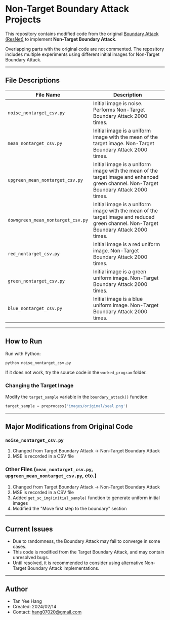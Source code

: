 # Non-Target Boundary Attack Projects

This repository contains modified code from the original [Boundary Attack (ResNet)](https://github.com/greentfrapp/boundary-attack) to implement **Non-Target Boundary Attack**.  

Overlapping parts with the original code are not commented. The repository includes multiple experiments using different initial images for Non-Target Boundary Attack.

---

## File Descriptions

| File Name | Description |
|-----------|-------------|
| `noise_nontarget_csv.py` | Initial image is noise. Performs Non-Target Boundary Attack 2000 times. |
| `mean_nontarget_csv.py` | Initial image is a uniform image with the mean of the target image. Non-Target Boundary Attack 2000 times. |
| `upgreen_mean_nontarget_csv.py` | Initial image is a uniform image with the mean of the target image and enhanced green channel. Non-Target Boundary Attack 2000 times. |
| `downgreen_mean_nontarget_csv.py` | Initial image is a uniform image with the mean of the target image and reduced green channel. Non-Target Boundary Attack 2000 times. |
| `red_nontarget_csv.py` | Initial image is a red uniform image. Non-Target Boundary Attack 2000 times. |
| `green_nontarget_csv.py` | Initial image is a green uniform image. Non-Target Boundary Attack 2000 times. |
| `blue_nontarget_csv.py` | Initial image is a blue uniform image. Non-Target Boundary Attack 2000 times. |

---

## How to Run

Run with Python:

```bash
python noise_nontarget_csv.py
```

If it does not work, try the source code in the `worked_program` folder.

### Changing the Target Image

Modify the `target_sample` variable in the `boundary_attack()` function:

```python
target_sample = preprocess('images/original/seal.png')
```

---

## Major Modifications from Original Code

### `noise_nontarget_csv.py`
1. Changed from Target Boundary Attack → Non-Target Boundary Attack  
2. MSE is recorded in a CSV file  

### Other Files (`mean_nontarget_csv.py`, `upgreen_mean_nontarget_csv.py`, etc.)
1. Changed from Target Boundary Attack → Non-Target Boundary Attack  
2. MSE is recorded in a CSV file  
3. Added `get_sc_img(initial_sample)` function to generate uniform initial images  
4. Modified the "Move first step to the boundary" section

---

## Current Issues

- Due to randomness, the Boundary Attack may fail to converge in some cases.  
- This code is modified from the Target Boundary Attack, and may contain unresolved bugs.  
- Until resolved, it is recommended to consider using alternative Non-Target Boundary Attack implementations.

---

## Author

- Tan Yee Hang  
- Created: 2024/02/14  
- Contact: hang07020@gmail.com

